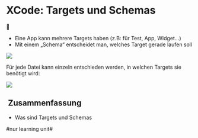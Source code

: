 # XCode: Targets und Schemas
🎯

 - Eine App kann mehrere Targets haben (z.B: für Test, App, Widget…)
- Mit einem „Schema“ entscheidet man, welches Target gerade laufen soll


![][image-1]

Für jede Datei kann einzeln entschieden werden, in welchen Targets sie benötigt wird:

![][image-2]

##  Zusammenfassung
- Was sind Targets und Schemas

[image-1]:	assets/Bildschirm%C2%ADfoto%202023-03-08%20um%2021.11.48.png
[image-2]:	assets/Bildschirm%C2%ADfoto%202023-03-08%20um%2021.12.32.png

#nur learning unit#